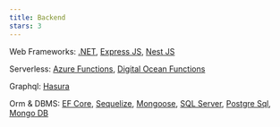 ```yaml
---
title: Backend
stars: 3
---
```


Web Frameworks: [.NET](https://dotnet.microsoft.com/en-us/), [Express JS](https://expressjs.com/), [Nest JS](https://nestjs.com/)

Serverless: [Azure Functions](https://azure.microsoft.com/en-us/products/functions/), [Digital Ocean Functions](https://docs.digitalocean.com/products/functions/)

Graphql: [Hasura](https://hasura.io/)

Orm & DBMS: [EF Core](https://learn.microsoft.com/en-us/ef/core/), [Sequelize](https://sequelize.org/), [Mongoose](https://mongoosejs.com/), [SQL Server](), [Postgre Sql](), [Mongo DB]()
